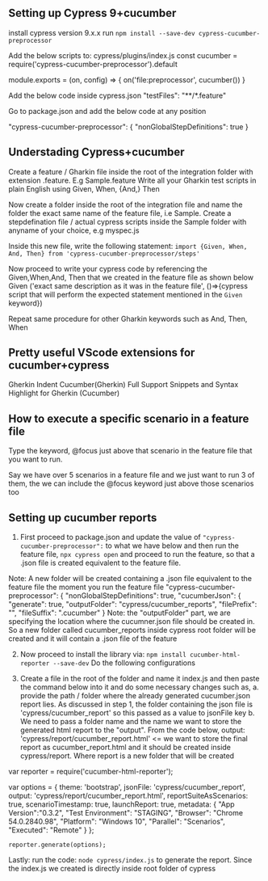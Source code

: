 ## Setting up Cypress 9+cucumber 

install cypress version 9.x.x
run `npm install --save-dev cypress-cucumber-preprocessor`

Add the below scripts to: cypress/plugins/index.js
const cucumber = require('cypress-cucumber-preprocessor').default

module.exports = (on, config) => {
  on('file:preprocessor', cucumber())
}


Add the below code inside cypress.json
 "testFiles": "**/*.feature"

 Go to package.json and add the below code at any position

 "cypress-cucumber-preprocessor": {
  "nonGlobalStepDefinitions": true
}

## Understading Cypress+cucumber
Create a feature / Gharkin file inside the root of the integration folder with extension .feature. E.g Sample.feature
Write all your Gharkin test scripts in plain English using Given, When, {And,} Then

Now create a folder inside the root of the integration file and name the folder the exact same name of the feature file, i.e Sample.
Create a stepdefination file / actual cypress scripts inside the Sample folder with anyname of your choice, e.g myspec.js

Inside this new file, write the following statement: `import {Given, When, And, Then} from 'cypress-cucumber-preprocessor/steps'`

Now proceed to write your cypress code by referencing the Given,When,And, Then that we created in the feature file as shown below
Given ('exact same description as it was in the feature file', ()=>{cypress script that will perform the expected statement mentioned in the `Given` keyword})

Repeat same procedure for other Gharkin keywords such as And, Then, When

## Pretty useful VScode extensions for cucumber+cypress
Gherkin Indent
Cucumber(Gherkin) Full Support
Snippets and Syntax Highlight for Gherkin (Cucumber)

## How to execute a specific scenario in a feature file

Type the keyword, @focus just above that scenario in the feature file that you want to run.

Say we have over 5 scenarios in a feature file and we just want to run 3 of them, the we can include the @focus keyword just above those scenarios too

## Setting up cucumber reports 

1. First proceed to package.json and update the value of `"cypress-cucumber-preprocessor":` to what we have below and then run the feature file, `npx cypress open` and proceed to run the feature, so that a .json file is created equivalent to the feature file.

Note: A new folder will be created containing a .json file equivalent to the feature file the moment you run the feature file
"cypress-cucumber-preprocessor": {
    "nonGlobalStepDefinitions": true,
    "cucumberJson": {
      "generate": true,
      "outputFolder": "cypress/cucumber_reports", 
      "filePrefix": "",
      "fileSuffix": ".cucumber"
    }
Note: the "outputFolder" part, we are specifying the location where the cucumner.json file should be created in. So a new folder called cucumber_reports inside cypress root folder will be created and it will contain a .json file of the feature

2. Now proceed to install the library via: `npm install cucumber-html-reporter --save-dev`
Do the following configurations

3. Create a file in the root of the folder and name it index.js and then paste the command below into it and do some necessary changes such as, 
a. provide the path / folder where the already generated cucumber.json report lies. As discussed in step 1, the folder containing the json file is 'cypress/cucumber_report' so this passed as a value to jsonFile key
b. We need to pass a folder name and the name we want to store the generated html report to the "output". From the code below, output: 'cypress/report/cucumber_report.html' <= we want to store the final report as cucumber_report.html and it should be created inside cypress/report. Where report is a new folder that will be created

var reporter = require('cucumber-html-reporter');

var options = {
        theme: 'bootstrap',
        jsonFile: 'cypress/cucumber_report',
        output: 'cypress/report/cucumber_report.html',
        reportSuiteAsScenarios: true,
        scenarioTimestamp: true,
        launchReport: true,
        metadata: {
            "App Version":"0.3.2",
            "Test Environment": "STAGING",
            "Browser": "Chrome  54.0.2840.98",
            "Platform": "Windows 10",
            "Parallel": "Scenarios",
            "Executed": "Remote"
        }
    };

    reporter.generate(options);



Lastly: run the code:  `node cypress/index.js` to generate the report. Since the index.js we created is directly inside root folder of cypress